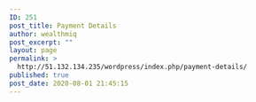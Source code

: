 ```yaml
---
ID: 251
post_title: Payment Details
author: wealthmiq
post_excerpt: ""
layout: page
permalink: >
  http://51.132.134.235/wordpress/index.php/payment-details/
published: true
post_date: 2020-08-01 21:45:15
---
```

<!-- wp:themeisle-blocks/advanced-columns {"id":"wp-block-themeisle-blocks-advanced-columns-7a97a0a8"} -->
<div class="wp-block-themeisle-blocks-advanced-columns has-undefined-columns has-desktop-undefined-layout has-tablet-equal-layout has-mobile-equal-layout has-default-gap has-vertical-unset" id="wp-block-themeisle-blocks-advanced-columns-7a97a0a8"><div class="wp-block-themeisle-blocks-advanced-columns-overlay"></div><div class="innerblocks-wrap"></div></div>
<!-- /wp:themeisle-blocks/advanced-columns -->